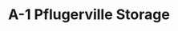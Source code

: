 ---
title: "A-1 Pflugerville Storage"
url: /pflugerville/a-1-pflugerville-storage/
shop: storage rental
---